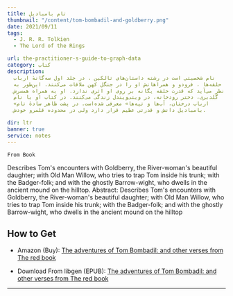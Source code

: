 ```yaml
---
title: تام بامبادیل
thumbnail: "/content/tom-bombadil-and-goldberry.png"
date: 2021/09/11
tags:
  - J. R. R. Tolkien
  - The Lord of the Rings

url: the-practitioner-s-guide-to-graph-data
category: کتاب
description:
  نام شخصیتی است در رشته داستان‌های تالکین . در جلد اول سه‌گانهٔ ارباب
  حلقه‌ها ، فرودو و همراهانش او را در جنگل کهن ملاقات می‌کنند. این‌طور به
  نظر می‌آید که قدرت حلقه یگانه بر روی او اثری ندارد. او به همراه همسرش
  گلدبری، دختر رودخانه، در ویتی‌ویندل زندگی می‌کنند. در کتاب او با نام
  «ارباب درختان، آب‌ها و تپه‌ها» معرفی شده‌است. در پشت ظاهر سادهٔ تام
  بامبادیل دانش و قدرتی عظیم قرار دارد ولی در محدوده قلمرو خودش.

dir: ltr
banner: true
service: notes
---
```


`From Book`

Describes Tom's encounters with Goldberry, the River-woman's beautiful daughter; with Old Man Willow, who tries to trap Tom inside his trunk; with the Badger-folk; and with the ghostly Barrow-wight, who dwells in the ancient mound on the hilltop.
Abstract: Describes Tom's encounters with Goldberry, the River-woman's beautiful daughter; with Old Man Willow, who tries to trap Tom inside his trunk; with the Badger-folk; and with the ghostly Barrow-wight, who dwells in the ancient mound on the hilltop

## How to Get

- Amazon (Buy): [ The adventures of Tom Bombadil: and other verses from The red book](https://www.amazon.com/Adventures-Tom-Bombadil-Other-Verses/dp/B005XEQ3WM)

- Download From libgen (EPUB): [ The adventures of Tom Bombadil: and other verses from The red book](http://libgen.is/book/index.php?md5=96F2052A1D87E3F045130F5E633AC092)

<hr />

